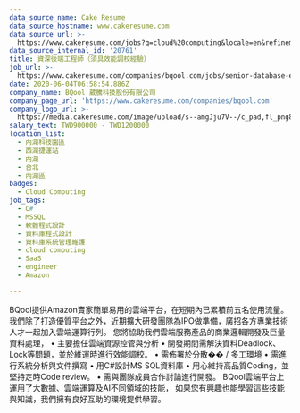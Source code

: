 ```yaml
---
data_source_name: Cake Resume
data_source_hostname: www.cakeresume.com
data_source_url: >-
  https://www.cakeresume.com/jobs?q=cloud%20computing&locale=en&refinementList%5Bseniority_level%5D%5B0%5D=mid_senior_level&refinementList%5Bsalary_type%5D=per_year&range%5Bsalary_range%5D%5Bmin%5D=1000000
data_source_internal_id: '20761'
title: 資深後端工程師（須具效能調校經驗）
job_url: >-
  https://www.cakeresume.com/companies/bqool.com/jobs/senior-database-engineer-cloud-develops-c
date: 2020-06-04T06:58:54.886Z
company_name: BQool 葳騰科技股份有限公司
company_page_url: 'https://www.cakeresume.com/companies/bqool.com'
company_logo_url: >-
  https://media.cakeresume.com/image/upload/s--amgJju7V--/c_pad,fl_png8,h_200,w_200/v1561958302/yligtkcjaxxred2qbrmq.png
salary_text: TWD900000 - TWD1200000
location_list:
  - 內湖科技園區
  - 西湖捷運站
  - 內湖
  - 台北
  - 內湖區
badges:
  - Cloud Computing
job_tags:
  - C#
  - MSSQL
  - 軟體程式設計
  - 資料庫程式設計
  - 資料庫系統管理維護
  - cloud computing
  - SaaS
  - engineer
  - Amazon

---
```


BQool提供Amazon賣家簡單易用的雲端平台，在短期內已累積前五名使用流量。 我們除了打造優質平台之外，近期擴大研發團隊為IPO做準備，廣招各方專業技術人才一起加入雲端運算行列。 您將協助我們雲端服務產品的商業邏輯開發及巨量資料處理， • 主要擔任雲端資源控管與分析 • 開發期間需解決資料Deadlock、Lock等問題，並於維運時進行效能調校。 • 需佈署於分散�� / 多工環境 • 需進行系統分析與文件撰寫 • 用C#設計MS SQL資料庫 • 用心維持高品質Coding，並堅持定時Code review。 • 需與團隊成員合作討論進行開發。 BQool雲端平台上運用了大數據、雲端運算及AI不同領域的技能， 如果您有興趣也能學習這些技能與知識，我們擁有良好互助的環境提供學習。